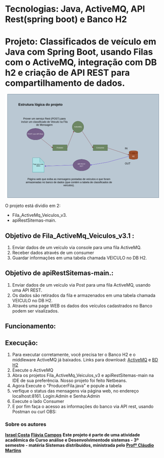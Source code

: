 
# Tecnologias: Java, ActiveMQ, API Rest(spring boot) e Banco H2
# Projeto: Classificados de veículo em Java com Spring Boot, usando Filas com o ActiveMQ, integração com DB h2 e criação de API REST para compartilhamento de dados.

![Imagem esquema lógico](desenho_esquema.png) 

O projeto está dividio em 2:
* Fila_ActiveMq_Veiculos_v3.
* apiRestSitemas-main.

## Objetivo de Fila_ActiveMq_Veiculos_v3.1 : 
1. Enviar dados de um veículo via console para uma fila ActiveMQ.
2. Receber dados através de um consumer 
3. Guardar informações em uma tabela chamada VEICULO no DB H2.

## Objetivo de apiRestSitemas-main.: 
1. Enviar dados de um veículo via Post para uma fila ActiveMQ, usando uma API REST.
2. Os dados são retirados da fila e armazenados em uma tabela chamada VEICULO no DB H2.
4. Através uma page WEB os dados dos veículos cadastrados no Banco podem ser visalizados.

## Funcionamento:

## Execução:
1. Para executar corretamente, você precisa ter o Banco H2 e o middleware ActiveMQ já baixados.
Links para download: [ActiveMQ](https://activemq.apache.org/components/classic/download/) e [BD H2](https://www.h2database.com/html/main.html)
2. Execute o ActiveMQ
3. Abra os projetos Fila_ActiveMq_Veiculos_v3 e apiRestSitemas-main na IDE de sua preferência. Nosso projeto foi feito Netbeans.
4. Agora Execute o "ProducerFila.java" e popule a tabela
5. verfique o status das mensagens via página web, no endereço localhost:8161. Login:Admin e Senha:Admin 
6. Execute o lado Consumer
7. E por fim faça o acesso as informações do banco via API rest, usando Postman ou curl
OBS:






### Sobre os autores
**[Israel Costa](https://github.com/israel1608)**
**[Flávia Campos](https://github.com/Fncampos)**
**Este projeto é parte de uma atividade acadêmica do Curso análise e Desenvolvimentode sistemas - 3º semestre - matéria Sistemas distribuidos, ministrada pelo [Profº Cláudio Martins]()**






